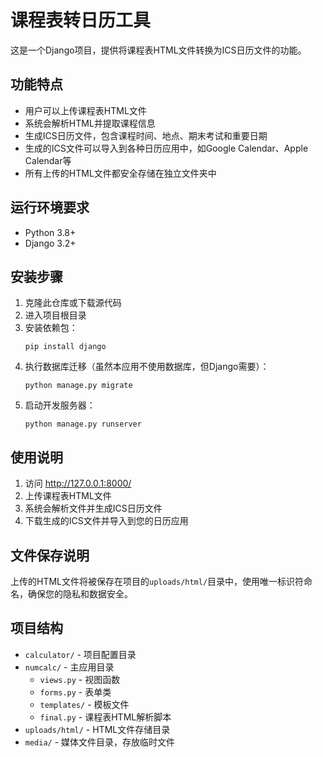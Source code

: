 # 课程表转日历工具

这是一个Django项目，提供将课程表HTML文件转换为ICS日历文件的功能。

## 功能特点

- 用户可以上传课程表HTML文件
- 系统会解析HTML并提取课程信息
- 生成ICS日历文件，包含课程时间、地点、期末考试和重要日期
- 生成的ICS文件可以导入到各种日历应用中，如Google Calendar、Apple Calendar等
- 所有上传的HTML文件都安全存储在独立文件夹中

## 运行环境要求

- Python 3.8+
- Django 3.2+

## 安装步骤

1. 克隆此仓库或下载源代码
2. 进入项目根目录
3. 安装依赖包：
   ```
   pip install django
   ```
4. 执行数据库迁移（虽然本应用不使用数据库，但Django需要）：
   ```
   python manage.py migrate
   ```
5. 启动开发服务器：
   ```
   python manage.py runserver
   ```

## 使用说明

1. 访问 http://127.0.0.1:8000/ 
2. 上传课程表HTML文件
3. 系统会解析文件并生成ICS日历文件
4. 下载生成的ICS文件并导入到您的日历应用

## 文件保存说明

上传的HTML文件将被保存在项目的`uploads/html/`目录中，使用唯一标识符命名，确保您的隐私和数据安全。

## 项目结构

- `calculator/` - 项目配置目录
- `numcalc/` - 主应用目录
  - `views.py` - 视图函数
  - `forms.py` - 表单类
  - `templates/` - 模板文件
  - `final.py` - 课程表HTML解析脚本
- `uploads/html/` - HTML文件存储目录
- `media/` - 媒体文件目录，存放临时文件 